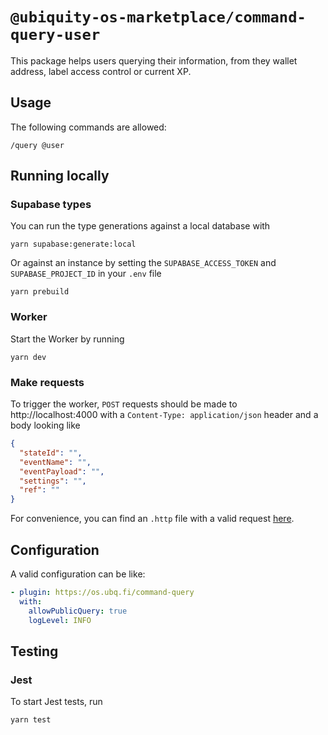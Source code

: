 # `@ubiquity-os-marketplace/command-query-user`

This package helps users querying their information, from they wallet address, label access control or current XP.

## Usage

The following commands are allowed:

```shell
/query @user
```

## Running locally

### Supabase types

You can run the type generations against a local database with

```shell
yarn supabase:generate:local
```

Or against an instance by setting the `SUPABASE_ACCESS_TOKEN` and `SUPABASE_PROJECT_ID` in your `.env` file

```shell
yarn prebuild
```

### Worker

Start the Worker by running

```shell
yarn dev
```

### Make requests

To trigger the worker, `POST` requests should be made to http://localhost:4000 with a `Content-Type: application/json`
header and a body looking like

```json
{
  "stateId": "",
  "eventName": "",
  "eventPayload": "",
  "settings": "",
  "ref": ""
}
```

For convenience, you can find an `.http` file with a valid request [here](/tests/http/request.http).

## Configuration

A valid configuration can be like:

```yaml
- plugin: https://os.ubq.fi/command-query
  with:
    allowPublicQuery: true
    logLevel: INFO
```

## Testing

### Jest

To start Jest tests, run

```shell
yarn test
```
